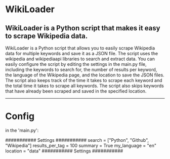 # WikiLoader
WikiLoader is a Python script that makes it easy to scrape Wikipedia data.
----------------------------------------------------------------------------

WikiLoader is a Python script that allows you to easily scrape Wikipedia data for multiple keywords and save it as a JSON file. The script uses the wikipedia and wikipediaapi libraries to search and extract data. You can easily configure the script by editing the settings in the main.py file, including the keywords to search for, the number of results per keyword, the language of the Wikipedia page, and the location to save the JSON files. The script also keeps track of the time it takes to scrape each keyword and the total time it takes to scrape all keywords. The script also skips keywords that have already been scraped and saved in the specified location.

----------------------------------------------------------------------------

# Config

in the 'main.py':

########### Settings ###########
search = ["Python", "Github", "Wikipedia"]
results_per_tag = 100
summary = True
my_language = "en"
location = "data"
########### Settings ###########
